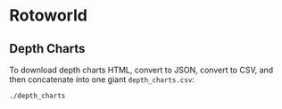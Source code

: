
# Rotoworld

## Depth Charts

To download depth charts HTML, convert to JSON, convert to CSV, and then concatenate into one giant `depth_charts.csv`:

```bash
./depth_charts
```
